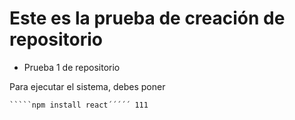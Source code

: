 <h1>Este es la prueba de creación de repositorio</h1>

- Prueba 1 de repositorio
  
Para ejecutar el sistema, debes poner

`````npm install react´´´´´ 11
`````npm install react´´´´´ 111

